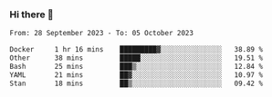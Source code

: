 ### Hi there 👋

<!--
**palaashatri/palaashatri** is a ✨ _special_ ✨ repository because its `README.md` (this file) appears on your GitHub profile.

Here are some ideas to get you started:

- 🔭 I’m currently working on ...
- 🌱 I’m currently learning ...
- 👯 I’m looking to collaborate on ...
- 🤔 I’m looking for help with ...
- 💬 Ask me about ...
- 📫 How to reach me: ...
- 😄 Pronouns: ...
- ⚡ Fun fact: ...
-->

<!--START_SECTION:waka-->

```txt
From: 28 September 2023 - To: 05 October 2023

Docker     1 hr 16 mins    █████████▓░░░░░░░░░░░░░░░   38.89 %
Other      38 mins         █████░░░░░░░░░░░░░░░░░░░░   19.51 %
Bash       25 mins         ███▒░░░░░░░░░░░░░░░░░░░░░   12.84 %
YAML       21 mins         ██▓░░░░░░░░░░░░░░░░░░░░░░   10.97 %
Stan       18 mins         ██▒░░░░░░░░░░░░░░░░░░░░░░   09.42 %
```

<!--END_SECTION:waka-->
